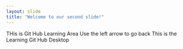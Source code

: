 ```yaml
---
layout: slide
title: "Welcome to our second slide!"
---
```

THis is Git Hub Learning Area
Use the left arrow to go back
This is the Learning Git Hub Desktop